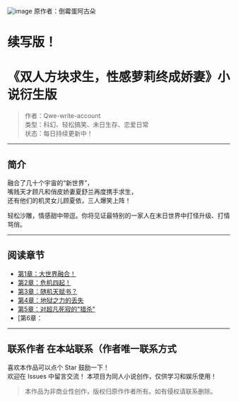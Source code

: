 ![image](https://github.com/user-attachments/assets/0422fac3-ed69-4aed-8b36-793306e98877) 原作者：倒霉蛋阿古朵
#  续写版！
# 《双人方块求生，性感萝莉终成娇妻》小说衍生版

> 作者：Qwe-write-account  
> 类型：科幻、轻松搞笑、末日生存、恋爱日常  
> 状态：每日持续更新中！

---

## 简介

融合了几十个宇宙的“新世界”，  
嘴贱天才顾凡和俏皮娇妻夏舒兰再度携手求生，  
还有他们的机灵女儿顾夏依，三人爆笑上阵！  

轻松沙雕，情感甜中带逗。你将见证最特别的一家人在末日世界中打怪升级、打情骂俏。

---

## 阅读章节

- [第1章：大世界融合！](chapter-01.md)
- [第2章：危机四起！](chapter-02.md)
- [第3章：随机天赋书？](chapter-03.md)
- [第4章：地狱之力的丢失](chapter-04.md)
- [第5章：对超凡死寂的"猎杀"](chapter-05.md)
- [第6章：



---

## 联系作者 在本站联系（作者唯一联系方式

喜欢本作品可以点个 Star 鼓励一下！  
欢迎在 Issues 中留言交流！
本项目为同人小说创作，仅供学习和娱乐使用！

> 本作品为非商业性创作，版权归原作作者所有。如有侵权请联系删除。
